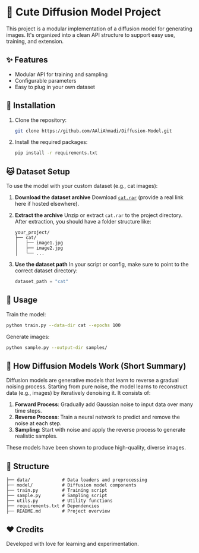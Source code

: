 # 🐾 Cute Diffusion Model Project

This project is a modular implementation of a diffusion model for generating images. It's organized into a clean API structure to support easy use, training, and extension.

## ✨ Features

* Modular API for training and sampling
* Configurable parameters
* Easy to plug in your own dataset

## 🔧 Installation

1. Clone the repository:

   ```bash
   git clone https://github.com/AAliAhmadi/Diffusion-Model.git
   ```

2. Install the required packages:

   ```bash
   pip install -r requirements.txt
   ```

## 🐱 Dataset Setup

To use the model with your custom dataset (e.g., cat images):

1. **Download the dataset archive**
   Download [`cat.rar`](#) (provide a real link here if hosted elsewhere).

2. **Extract the archive**
   Unzip or extract `cat.rar` to the project directory. After extraction, you should have a folder structure like:

   ```
   your_project/
   ├── cat/
   │   ├── image1.jpg
   │   ├── image2.jpg
   │   └── ...
   ```

3. **Use the dataset path**
   In your script or config, make sure to point to the correct dataset directory:

   ```python
   dataset_path = "cat"
   ```

## 🚀 Usage

Train the model:

```bash
python train.py --data-dir cat --epochs 100
```

Generate images:

```bash
python sample.py --output-dir samples/
```

## 🧠 How Diffusion Models Work (Short Summary)

Diffusion models are generative models that learn to reverse a gradual noising process. Starting from pure noise, the model learns to reconstruct data (e.g., images) by iteratively denoising it. It consists of:

1. **Forward Process**: Gradually add Gaussian noise to input data over many time steps.
2. **Reverse Process**: Train a neural network to predict and remove the noise at each step.
3. **Sampling**: Start with noise and apply the reverse process to generate realistic samples.

These models have been shown to produce high-quality, diverse images.

## 📁 Structure

```
├── data/            # Data loaders and preprocessing
├── model/           # Diffusion model components
├── train.py         # Training script
├── sample.py        # Sampling script
├── utils.py         # Utility functions
├── requirements.txt # Dependencies
├── README.md        # Project overview
```

## ❤️ Credits

Developed with love for learning and experimentation.
